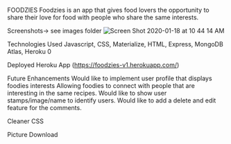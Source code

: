 FOODZIES
Foodzies is an app that gives food lovers the opportunity to share their love for food with people who share the same interests. 

Screenshots->
 see images folder
![Screen Shot 2020-01-18 at 10 44 14 AM](https://user-images.githubusercontent.com/56314121/72666633-50d8d080-39e2-11ea-9113-c103bdd70537.png)

Technologies Used
Javascript, CSS, Materialize, HTML, Express, 
MongoDB Atlas, Heroku
0

Deployed Heroku App
(https://foodzies-v1.herokuapp.com/)

Future Enhancements
Would like to implement user profile that displays foodies interests 
Allowing foodies to connect with people that are interesting in the same recipes. 
Would like to show user stamps/image/name to identify users.
Would like to add a delete and edit feature for the comments. 

Cleaner CSS

Picture Download 

